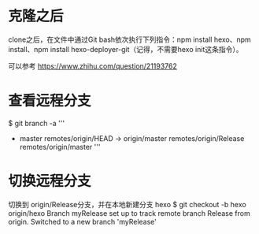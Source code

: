 # 克隆之后

clone之后，在文件中通过Git bash依次执行下列指令：npm install hexo、npm install、npm install hexo-deployer-git（记得，不需要hexo init这条指令）。

可以参考
https://www.zhihu.com/question/21193762

# 查看远程分支
$ git branch -a
'''
* master
  remotes/origin/HEAD -> origin/master
  remotes/origin/Release
  remotes/origin/master
'''

# 切换远程分支
切换到 origin/Release分支，并在本地新建分支 hexo
$ git checkout -b hexo origin/hexo
Branch myRelease set up to track remote branch Release from origin.
Switched to a new branch 'myRelease'
